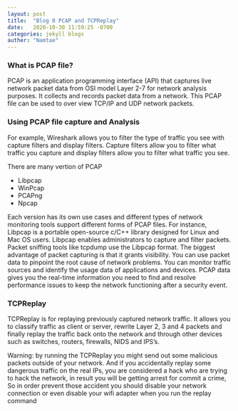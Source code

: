 ```yaml
---
layout: post
title:  "Blog 8 PCAP and TCPReplay"
date:   2020-10-30 11:59:25 -0700
categories: jekyll blogs
auther: "Namtae"
---
```

<h3>What is PCAP file?</h3>
<p> PCAP is an application programming interface (API) that captures live network packet data from OSI model Layer 2-7 for network analysis purposes. It collects and records packet data from a network. This PCAP file can be used to over view TCP/IP and UDP network packets. </p>

<h3>Using PCAP file capture and Analysis</h3>
<p>For example, Wireshark allows you to filter the type of traffic you see with capture filters and display filters. Capture filters allow you to filter what traffic you capture and display filters allow you to filter what traffic you see.</p>
<p>There are many vertion of PCAP </p>
<ul>
    <li>Libpcap</li>
    <li>WinPcap</li>
    <li>PCAPng</li>
    <li>Npcap</li>
</ul>
<p>Each version has its own use cases and different types of network monitoring tools support different forms of PCAP files. For instance, Libpcap is a portable open-source c/C++ library designed for Linux and Mac OS users. Libpcap enables administrators to capture and filter packets. Packet sniffing tools like tcpdump use the Libpcap format. The biggest advantage of packet capturing is that it grants visibility. You can use packet data to pinpoint the root cause of network problems. You can monitor traffic sources and identify the usage data of applications and devices. PCAP data gives you the real-time information you need to find and resolve performance issues to keep the network functioning after a security event.</p>

<h3>TCPReplay</h3>
<p>TCPReplay is for replaying previously captured network traffic. It allows you to classify
traffic as client or server, rewrite Layer 2, 3 and 4 packets and finally replay the traffic
back onto the network and through other devices such as switches, routers, firewalls,
NIDS and IPS’s.</p>

<p>Warning: by running the TCPReplay you might send out some malicious packets outside of your network. And if you
accidentally replay some dangerous traffic on the real IPs, you are considered a hack
who are trying to hack the network, in result you will be getting arrest for commit a crime, So in order prevent those accident you should disable your network connection or even disable your wifi adapter when you run the replay command</p>
